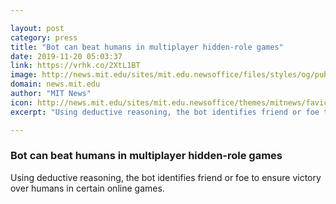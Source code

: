 ```yaml
---

layout: post
category: press
title: "Bot can beat humans in multiplayer hidden-role games"
date: 2019-11-20 05:03:37
link: https://vrhk.co/2XtL1BT
image: http://news.mit.edu/sites/mit.edu.newsoffice/files/styles/og/public/images/2019/MIT-Deductive-Gaming.jpg
domain: news.mit.edu
author: "MIT News"
icon: http://news.mit.edu/sites/mit.edu.newsoffice/themes/mitnews/favicon.ico
excerpt: "Using deductive reasoning, the bot identifies friend or foe to ensure victory over humans in certain online games."

---
```


### Bot can beat humans in multiplayer hidden-role games

Using deductive reasoning, the bot identifies friend or foe to ensure victory over humans in certain online games.